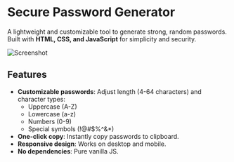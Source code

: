 # Secure Password Generator 

A lightweight and customizable tool to generate strong, random passwords. Built with **HTML, CSS, and JavaScript** for simplicity and security.

![Screenshot](https://https://github.com/a-sabagh/passwordgenerator/blob/master/screenshot.png)

## Features
- **Customizable passwords**: Adjust length (4-64 characters) and character types:
  - Uppercase (A-Z)
  - Lowercase (a-z)
  - Numbers (0-9)
  - Special symbols (!@#$%^&*)
- **One-click copy**: Instantly copy passwords to clipboard.
- **Responsive design**: Works on desktop and mobile.
- **No dependencies**: Pure vanilla JS.
